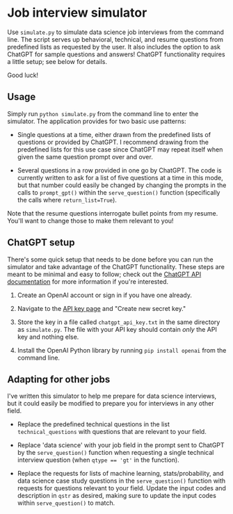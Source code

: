 # Job interview simulator

Use `simulate.py` to simulate data science job interviews from the command line.
The script serves up behavioral, technical, and resume questions from predefined lists
as requested by the user. It also includes the option to ask ChatGPT for sample
questions and answers! ChatGPT functionality requires a little setup; see below for details.

Good luck!

## Usage

Simply run `python simulate.py` from the command line to enter the simulator. The application provides for two basic use patterns:

- Single questions at a time, either drawn from the predefined lists of questions or provided by ChatGPT. I recommend drawing from the predefined lists for this use case since ChatGPT may repeat itself when given the same question prompt over and over.  

- Several questions in a row provided in one go by ChatGPT. The code is currently written to ask for a list of five questions at a time in this mode, but that number could easily be changed by changing the prompts in the calls to `prompt_gpt()` within the `serve_question()` function (specifically the calls where `return_list=True`).

Note that the resume questions interrogate bullet points from my resume. You'll want to change those to make them relevant to you!

## ChatGPT setup

There's some quick setup that needs to be done before you can run the simulator and take advantage of the ChatGPT functionality. These steps are meant to be minimal and easy to follow; check out the [ChatGPT API documentation](https://platform.openai.com/docs/quickstart?context=python) for more information if you're interested.

1. Create an OpenAI account or sign in if you have one already.

1. Navigate to the [API key page](https://platform.openai.com/account/api-keys) and "Create new secret key."

1. Store the key in a file called `chatgpt_api_key.txt` in the same directory as `simulate.py`. The file with your API key should contain *only* the API key and nothing else.

1. Install the OpenAI Python library by running `pip install openai` from the command line. 

## Adapting for other jobs

I've written this simulator to help me prepare for data science interviews, but it could easily be modified to prepare you for interviews in any other field. 

- Replace the predefined technical questions in the list `technical_questions` with questions that are relevant to your field.

- Replace 'data science' with your job field in the prompt sent to ChatGPT by the `serve_question()` function when requesting a single technical interview question (when `qtype == 'gt'` in the function).

- Replace the requests for lists of machine learning, stats/probability, and data science case study questions in the `serve_question()` function with requests for questions relevant to your field. Update the input codes and description in `qstr` as desired, making sure to update the input codes within `serve_question()` to match.
